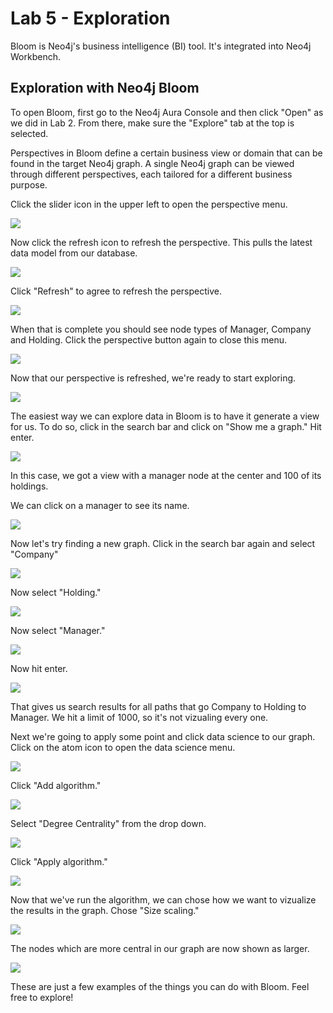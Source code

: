 # Lab 5 - Exploration
Bloom is Neo4j's business intelligence (BI) tool.  It's integrated into Neo4j Workbench.  

## Exploration with Neo4j Bloom

To open Bloom, first go to the Neo4j Aura Console and then click "Open" as we did in Lab 2.  From there, make sure the "Explore" tab at the top is selected.

Perspectives in Bloom define a certain business view or domain that can be found in the target Neo4j graph. A single Neo4j graph can be viewed through different perspectives, each tailored for a different business purpose.

Click the slider icon in the upper left to open the perspective menu.

![](images/01-bloom.png)

Now click the refresh icon to refresh the perspective.  This pulls the latest data model from our database.

![](images/02-perspective.png)

Click "Refresh" to agree to refresh the perspective.

![](images/03-refresh.png)

When that is complete you should see node types of Manager, Company and Holding.  Click the perspective button again to close this menu.

![](images/04-refresh.png)

Now that our perspective is refreshed, we're ready to start exploring.

![](images/05-bloom.png)

The easiest way we can explore data in Bloom is to have it generate a view for us.  To do so, click in the search bar and click on "Show me a graph."  Hit enter.

![](images/06-show.png)

In this case, we got a view with a manager node at the center and 100 of its holdings.

We can click on a manager to see its name.

![](images/07-show.png)

Now let's try finding a new graph.  Click in the search bar again and select "Company"

![](images/08-manager.png)

Now select "Holding."

![](images/09-company.png)

Now select "Manager."

![](images/10-holding.png)

Now hit enter.

![](images/11-manager.png)

That gives us search results for all paths that go Company to Holding to Manager.  We hit a limit of 1000, so it's not vizualing every one.

Next we're going to apply some point and click data science to our graph.  Click on the atom icon to open the data science menu.

![](images/12-query.png)

Click "Add algorithm."

![](images/13-ds.png)

Select "Degree Centrality" from the drop down.

![](images/14-add.png)

Click "Apply algorithm."

![](images/15-degree.png)

Now that we've run the algorithm, we can chose how we want to vizualize the results in the graph.  Chose "Size scaling."

![](images/16-degree.png)

The nodes which are more central in our graph are now shown as larger.  

![](images/17-size.png)

These are just a few examples of the things you can do with Bloom.  Feel free to explore!